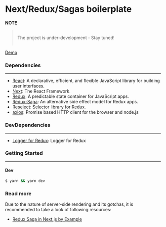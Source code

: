 # Next/Redux/Sagas boilerplate

**NOTE** <br/>

> <br/>
> The project is under-development - Stay tuned!<br />
> <br/>

[Demo]()

### Dependencies

---

- [React](https://github.com/facebook/react): A declarative, efficient, and flexible JavaScript library for building user interfaces.
- [Next](https://github.com/zeit/next.js): The React Framework.
- [Redux](https://github.com/reduxjs/redux): A predictable state container for JavaScript apps.
- [Redux-Saga](https://github.com/redux-saga/redux-saga): An alternative side effect model for Redux apps.
- [Reselect](https://github.com/reduxjs/reselect): Selector library for Redux.
- [axios](https://github.com/axios/axios): Promise based HTTP client for the browser and node.js

### DevDependencies

---

- [Logger for Redux](https://github.com/LogRocket/redux-logger): Logger for Redux

### Getting Started

---

#### Dev

```bash
$ yarn && yarn dev
```

### Read more

Due to the nature of server-side rendering and its gotchas, it is recommended to take a look of following resources:

- [Redux Saga in Next.js by Example](https://www.robinwieruch.de/nextjs-redux-saga)
